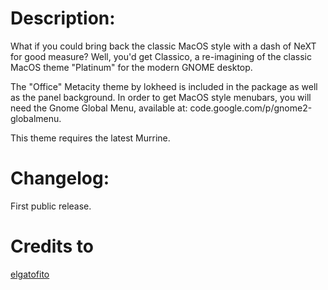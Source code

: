# Description:
What if you could bring back the classic MacOS style with a dash of NeXT for good measure? 
Well, you'd get Classico, a re-imagining of the classic MacOS theme "Platinum" for the modern GNOME desktop. 

The "Office" Metacity theme by lokheed is included in the package as well as the panel background. In order to get MacOS style menubars, you will need the Gnome Global Menu, available at: code.google.com/p/gnome2-globalmenu.

This theme requires the latest Murrine.

# Changelog:
First public release.

# Credits to
[elgatofito](http://gnome-look.org/usermanager/search.php?username=elgatofilo)
